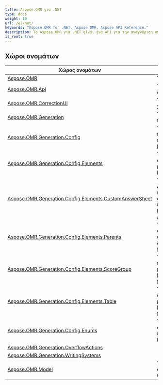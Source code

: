 ```yaml
---
title: Aspose.OMR για .NET
type: docs
weight: 10
url: /el/net/
keywords: "Aspose.OMR for .NET, Aspose OMR, Aspose API Reference."
description: Το Aspose.OMR για .NET είναι ένα API για την αναγνώριση οπτικών σημαδιών από ψηφιοποιημένες εικόνες φύλλων OMR.
is_root: true
---
```


## Χώροι ονομάτων

| Χώρος ονομάτων | Περιγραφή |
| --- | --- |
| [Aspose.OMR](./aspose.omr/) | Το **Aspose.OMR** περιέχει μεθόδους αδειοδότησης. |
| [Aspose.OMR.Api](./aspose.omr.api/) | Το **Aspose.OMR.Api** περιέχει κύριες μεθόδους OMR για τη δημιουργία προτύπων και την αναγνώριση εικόνων. |
| [Aspose.OMR.CorrectionUI](./aspose.omr.correctionui/) | Το **Aspose.OMR.CorrectionUI** περιέχει GUI που μπορεί να χρησιμοποιηθεί σε συστήματα συμβατά με WPF |
| [Aspose.OMR.Generation](./aspose.omr.generation/) | Το **Aspose.OMR.Generation** περιέχει αποτέλεσμα δημιουργίας προτύπου. |
| [Aspose.OMR.Generation.Config](./aspose.omr.generation.config/) | Το **Aspose.OMR.Generation.Config** περιέχει όλες τις κλάσεις που απαιτούνται για τη δημιουργία φορμών μέσω προγραμματισμού, δείτε περισσότερα στη διεύθυνση https://docs.aspose.com/omr/net/programmatic-forms/ |
| [Aspose.OMR.Generation.Config.Elements](./aspose.omr.generation.config.elements/) | Το **Aspose.OMR.Generation.Config.Elements** περιέχει όλα τα στοιχεία προτύπου που απαιτούνται για τη δημιουργία φορμών μέσω προγραμματισμού, δείτε περισσότερα στη διεύθυνση https://docs.aspose.com/omr/net/programmatic-forms/ |
| [Aspose.OMR.Generation.Config.Elements.CustomAnswerSheet](./aspose.omr.generation.config.elements.customanswersheet/) | Το **Aspose.OMR.Generation.Config.Elements.CustomAnswerSheet** περιέχει γονικά και θυγατρικά στοιχεία CustomAnswerSheet που απαιτούνται για τη δημιουργία φορμών μέσω προγραμματισμού, δείτε περισσότερα στη διεύθυνση https://docs.aspose.com/omr/net/programmatic-forms/ https: //docs.aspose.com/omr/net/txt-markup/custom_answer_sheet/ |
| [Aspose.OMR.Generation.Config.Elements.Parents](./aspose.omr.generation.config.elements.parents/) | Το **Aspose.OMR.Generation.Config.Elements.Parents** περιέχει στοιχεία γονικού προτύπου που απαιτούνται για τη δημιουργία φορμών μέσω προγραμματισμού, δείτε περισσότερα στη διεύθυνση https://docs.aspose.com/omr/net/programmatic-forms/ |
| [Aspose.OMR.Generation.Config.Elements.ScoreGroup](./aspose.omr.generation.config.elements.scoregroup/) | Το **Aspose.OMR.Generation.Config.Elements.ScoreGroup** περιέχει στοιχεία που απαιτούνται για τη δημιουργία φορμών μέσω προγραμματισμού, δείτε περισσότερα στη διεύθυνση https://docs.aspose.com/omr/net/programmatic-forms/scoregroupconfig/ |
| [Aspose.OMR.Generation.Config.Elements.Table](./aspose.omr.generation.config.elements.table/) | Το **Aspose.OMR.Generation.Config.Elements.Table** περιέχει στοιχεία πίνακα που απαιτούνται για τη δημιουργία φορμών μέσω προγραμματισμού, δείτε περισσότερα στη διεύθυνση https://docs.aspose.com/omr/net/programmatic-forms/tableconfig/ |
| [Aspose.OMR.Generation.Config.Enums](./aspose.omr.generation.config.enums/) | Το **Aspose.OMR.Generation.Config.Enums** περιέχει απαριθμήσεις που απαιτούνται για τη δημιουργία φορμών μέσω προγραμματισμού, δείτε περισσότερα στη διεύθυνση https://docs.aspose.com/omr/net/programmatic-forms/ |
| [Aspose.OMR.Generation.OverflowActions](./aspose.omr.generation.overflowactions/) |  |
| [Aspose.OMR.Generation.WritingSystems](./aspose.omr.generation.writingsystems/) |  |
| [Aspose.OMR.Model](./aspose.omr.model/) | Το **Aspose.OMR.Model** περιέχει το αποτέλεσμα των αποτελεσμάτων αναγνώρισης και την περιγραφή των στοιχείων OMR. |


